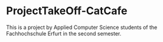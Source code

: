 <h1>ProjectTakeOff-CatCafe</h1>

<p>This is a project by Applied Computer Science students of the Fachhochschule Erfurt in the second semester.</p>
